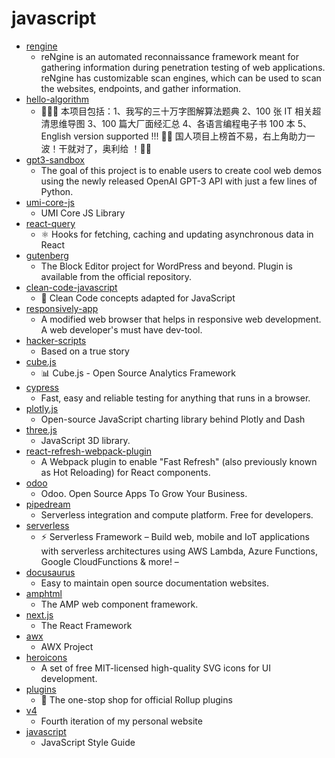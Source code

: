 # javascript
- [rengine](https://github.com/yogeshojha/rengine)
  - reNgine is an automated reconnaissance framework meant for gathering information during penetration testing of web applications. reNgine has customizable scan engines, which can be used to scan the websites, endpoints, and gather information.
- [hello-algorithm](https://github.com/geekxh/hello-algorithm)
  - 🙈🙉🙊 本项目包括：1、我写的三十万字图解算法题典 2、100 张 IT 相关超清思维导图 3、100 篇大厂面经汇总 4、各语言编程电子书 100 本 5、English version supported !!! 🚀🚀 国人项目上榜首不易，右上角助力一波！干就对了，奥利给 ！🚀🚀
- [gpt3-sandbox](https://github.com/shreyashankar/gpt3-sandbox)
  - The goal of this project is to enable users to create cool web demos using the newly released OpenAI GPT-3 API with just a few lines of Python.
- [umi-core-js](https://github.com/umi-top/umi-core-js)
  - UMI Core JS Library
- [react-query](https://github.com/tannerlinsley/react-query)
  - ⚛️ Hooks for fetching, caching and updating asynchronous data in React
- [gutenberg](https://github.com/WordPress/gutenberg)
  - The Block Editor project for WordPress and beyond. Plugin is available from the official repository.
- [clean-code-javascript](https://github.com/ryanmcdermott/clean-code-javascript)
  - 🛁 Clean Code concepts adapted for JavaScript
- [responsively-app](https://github.com/manojVivek/responsively-app)
  - A modified web browser that helps in responsive web development. A web developer's must have dev-tool.
- [hacker-scripts](https://github.com/NARKOZ/hacker-scripts)
  - Based on a true story
- [cube.js](https://github.com/cube-js/cube.js)
  - 📊 Cube.js - Open Source Analytics Framework
- [cypress](https://github.com/cypress-io/cypress)
  - Fast, easy and reliable testing for anything that runs in a browser.
- [plotly.js](https://github.com/plotly/plotly.js)
  - Open-source JavaScript charting library behind Plotly and Dash
- [three.js](https://github.com/mrdoob/three.js)
  - JavaScript 3D library.
- [react-refresh-webpack-plugin](https://github.com/pmmmwh/react-refresh-webpack-plugin)
  - A Webpack plugin to enable "Fast Refresh" (also previously known as Hot Reloading) for React components.
- [odoo](https://github.com/odoo/odoo)
  - Odoo. Open Source Apps To Grow Your Business.
- [pipedream](https://github.com/PipedreamHQ/pipedream)
  - Serverless integration and compute platform. Free for developers.
- [serverless](https://github.com/serverless/serverless)
  - ⚡ Serverless Framework – Build web, mobile and IoT applications with serverless architectures using AWS Lambda, Azure Functions, Google CloudFunctions & more! –
- [docusaurus](https://github.com/facebook/docusaurus)
  - Easy to maintain open source documentation websites.
- [amphtml](https://github.com/ampproject/amphtml)
  - The AMP web component framework.
- [next.js](https://github.com/vercel/next.js)
  - The React Framework
- [awx](https://github.com/ansible/awx)
  - AWX Project
- [heroicons](https://github.com/tailwindlabs/heroicons)
  - A set of free MIT-licensed high-quality SVG icons for UI development.
- [plugins](https://github.com/rollup/plugins)
  - 🍣 The one-stop shop for official Rollup plugins
- [v4](https://github.com/bchiang7/v4)
  - Fourth iteration of my personal website
- [javascript](https://github.com/airbnb/javascript)
  - JavaScript Style Guide
